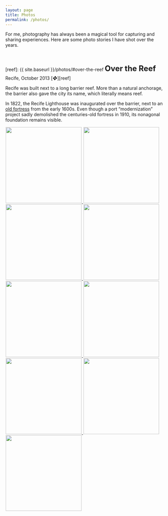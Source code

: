 ```yaml
---
layout: page
title: Photos
permalink: /photos/
---
```


For me, photography has always been a magical tool for capturing and sharing experiences. Here are some photo stories I have shot over the years.

<a id="over-the-reef"></a>

<br>

[reef]: {{ site.baseurl }}/photos/#over-the-reef
<span class="title"> Over the Reef </span> <br>
<span class="date"> Recife, October 2013 </span> [_❖_][reef]
 
Recife was built next to a long barrier reef. More than a natural anchorage, the barrier also gave the city its name, which literally means reef.

In 1822, the Recife Lighthouse was inaugurated over the barrier, next to an [old fortress](https://fortedopicao.com/about/) from the early 1600s. Even though a port “modernization” project sadly demolished the centuries-old fortress in 1910, its nonagonal foundation remains visible.

<p>
    <a href="{{ site.baseurl }}/photos/reef/reef-1.jpg">
    <img src="{{ site.baseurl }}/photos/reef/reef-1.jpg" class="photo"/>
    </a>
    <a href="{{ site.baseurl }}/photos/reef/reef-2.jpg">
    <img src="{{ site.baseurl }}/photos/reef/reef-2.jpg" class="photo"/>
    </a>
    <a href="{{ site.baseurl }}/photos/reef/reef-3.jpg">
    <img src="{{ site.baseurl }}/photos/reef/reef-3.jpg" class="photo"/>
    </a>
    <a href="{{ site.baseurl }}/photos/reef/reef-4.jpg">
    <img src="{{ site.baseurl }}/photos/reef/reef-4.jpg" class="photo"/>
    </a>
    <a href="{{ site.baseurl }}/photos/reef/reef-5.jpg">
    <img src="{{ site.baseurl }}/photos/reef/reef-5.jpg" class="photo"/>
    </a>
    <a href="{{ site.baseurl }}/photos/reef/reef-6.jpg">
    <img src="{{ site.baseurl }}/photos/reef/reef-6.jpg" class="photo"/>
    </a>
    <a href="{{ site.baseurl }}/photos/reef/reef-7.jpg">
    <img src="{{ site.baseurl }}/photos/reef/reef-7.jpg" class="photo"/>
    </a>
    <a href="{{ site.baseurl }}/photos/reef/reef-8.jpg">
    <img src="{{ site.baseurl }}/photos/reef/reef-8.jpg" class="photo"/>
    </a>
    <a href="{{ site.baseurl }}/photos/reef/reef-9.jpg">
    <img src="{{ site.baseurl }}/photos/reef/reef-9.jpg" class="photo"/>
    </a>
</p>

<!--
<br>
<hr class="separator">
<br>
-->

<script type="text/javascript" src="/js/lightbox.js"></script>
<link rel="stylesheet" href="/css/lightbox.css">

<style>
    .separator {
      height:1px;
      border-width:0;
      background-color:rgba(0,0,0,0.066)
    }
    .title {
      font-family: $helveticaNeue;
      color: $darkerGray;
      font-weight: bold;

      line-height: 1.7;
      margin: 1em 0 15px;
      padding: 0;

      @include mobile {
        line-height: 1.4;
      }
      font-size: 24px;
      margin: 1em 0 0px;
<!--      a {-->
<!--        color: inherit;-->
<!--      }-->
    }
    .photo {
        object-fit:cover;
        height: 236.6px;
        width: 236.6px;
        border: solid white;
        border-width: 0px 1px 0px 1px;
    }

    @media only screen and (max-width: 740px) {
      .photo {
            height: 31.7vw;
            width: 31.7vw;
      }

    @media only screen and (max-width: 620px) {
      .photo {
            height: 31.1vw;
            width: 31.1vw;
      }
      
    @media only screen and (max-width: 500px) {
      .photo {
            height: 30.7vw;
            width: 30.7vw;
      }
    
    @media only screen and (max-width: 380px) {
      .photo {
            height: 30.5vw;
            width: 30.5vw;
      }
      
    @media only screen and (max-width: 360px) {
      .photo {
            height: 30.2vw;
            width: 30.2vw;
      }

}
</style>
